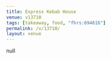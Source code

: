 ```yaml
---
title: Express Kebab House
venue: v13710
tags: [takeaway, food, "fhrs:694616"]
permalink: /v/13710/
layout: venue
---
```

null